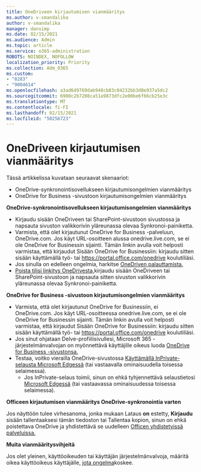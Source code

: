 ```yaml
---
title: OneDriveen kirjautumisen vianmääritys
ms.author: v-smandalika
author: v-smandalika
manager: dansimp
ms.date: 02/15/2021
ms.audience: Admin
ms.topic: article
ms.service: o365-administration
ROBOTS: NOINDEX, NOFOLLOW
localization_priority: Priority
ms.collection: Adm_O365
ms.custom:
- "8283"
- "9004614"
ms.openlocfilehash: a3ad6d9769dab948cb83c04232bb3d8e937a5dc2
ms.sourcegitcommit: 6900c2b7208ca51a9873dfc2e00be6f66cb25e3c
ms.translationtype: MT
ms.contentlocale: fi-FI
ms.lasthandoff: 02/15/2021
ms.locfileid: "50256723"
---
```

# <a name="troubleshoot-signing-in-to-onedrive"></a>OneDriveen kirjautumisen vianmääritys

Tässä artikkelissa kuvataan seuraavat skenaariot:

- OneDrive-synkronointisovellukseen kirjautumisongelmien vianmääritys
- OneDrive for Business -sivustoon kirjautumisongelmien vianmääritys

**OneDrive-synkronointisovellukseen kirjautumisongelmien vianmääritys**

- Kirjaudu sisään OneDriveen tai SharePoint-sivustoon sivustossa ja  napsauta sivuston valikkorivin yläreunassa olevaa Synkronoi-painiketta.
- Varmista, että olet kirjautunut OneDrive for Business -palveluun, OneDrive.com. Jos käyt URL-osoitteen alussa onedrive.live.com, se ei ole OneDrive for Businessin sijainti. Tämän linkin avulla voit helposti varmistaa, että kirjaudut Sisään OneDrive for Businessiin: kirjaudu sitten sisään käyttämällä työ- tai https://portal.office.com/onedrive koulutiliäsi.
- Jos sinulla on edelleen ongelmia, harkitse [OneDriven palauttamista.](https://support.microsoft.com/office/reset-onedrive-34701e00-bf7b-42db-b960-84905399050c)
- [Poista tilisi linkitys OneDrivesta,](https://support.microsoft.com/office/how-to-remove-an-account-in-onedrive-72699268-9e64-45bd-b723-9a19f4512fd1)kirjaudu sisään OneDriveen tai  SharePoint-sivustoon ja napsauta sitten sivuston valikkorivin yläreunassa olevaa Synkronoi-painiketta.

**OneDrive for Business -sivustoon kirjautumisongelmien vianmääritys**

- Varmista, että olet kirjautunut OneDrive for Businessiin, ei OneDrive.com. Jos käyt URL-osoitteessa onedrive.live.com, se ei ole OneDrive for Businessin sijainti. Tämän linkin avulla voit helposti varmistaa, että kirjaudut Sisään OneDrive for Businessiin: kirjaudu sitten sisään käyttämällä työ- tai https://portal.office.com/onedrive koulutiliäsi.
- Jos sinut ohjataan Delve-profiilisivullesi, Microsoft 365 -järjestelmänvalvojan on myönnettävä käyttäjille oikeus luoda [OneDrive for Business -sivustonsa.](https://support.microsoft.com/office/you-re-redirected-to-your-delve-profile-page-after-you-click-onedrive-on-the-microsoft-365-app-launcher-2af26640-9ddf-46c3-8912-6af30efcc7b0)
- Testaa, voitko vierailla OneDrive-sivustossa [Käyttämällä InPrivate-selausta Microsoft Edgessä](https://support.microsoft.com/microsoft-edge/browse-inprivate-in-microsoft-edge-e6f47704-340c-7d4f-b00d-d0cf35aa1fcc) (tai vastaavalla ominaisuudella toisessa selaimessa).
    - Jos InPrivate-selaus toimii, sinun on ehkä tyhjennettävä selaustietosi [Microsoft Edgessä](https://support.microsoft.com/microsoft-edge/view-and-delete-browser-history-in-microsoft-edge-00cf7943-a9e1-975a-a33d-ac10ce454ca4) (tai vastaavassa ominaisuudessa toisessa selaimessa).

**Officeen kirjautumisen vianmääritys OneDrive-synkronointia varten**

Jos näyttöön tulee virhesanoma, jonka mukaan Lataus **on** estetty, **Kirjaudu** sisään tallentaaksesi tämän tiedoston tai Tallentaa kopion, sinun on ehkä poistettava OneDrive ja yhdistettävä se uudelleen [Officen yhdistetyissä palveluissa.](https://support.microsoft.com/office/how-to-resolve-upload-blocked-sign-into-save-this-file-or-save-a-copy-error-messages-32c7340c-f5fb-4ca0-a829-65d8120f81f8)

**Muita vianmääritysvihjeitä**

Jos olet yleinen, käyttöoikeuden tai käyttäjän järjestelmänvalvoja, määritä oikea käyttöoikeus käyttäjälle, [jota ongelma](https://docs.microsoft.com/microsoft-365/admin/manage/assign-licenses-to-users)koskee.

